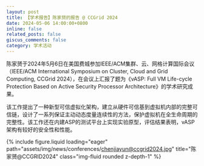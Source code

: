 ```yaml
---
layout: post
title: 【学术报告】陈家赟的报告 @ CCGrid 2024
date: 2024-05-06 14:00:00+0800
inline: false
related_posts: false
giscus_comments: false
category: 学术活动
---
```


陈家赟于2024年5月6日在美国费城参加IEEE/ACM集群、云、网格计算国际会议（IEEE/ACM International Symposium on Cluster, Cloud and Grid Computing, CCGrid 2024），在会议上汇报了题为《vASP: Full VM Life-cycle Protection Based on Active Security Processor Architecture》的学术研究成果。

该工作提出了一种新型可信虚拟化架构，建立从硬件可信基到虚拟机内部的完整可信链，设计了一系列保证主动动态度量连续性的方法，保护虚拟机在全生命周期的完整性。该工作还在内建ASP的测试平台上实现实验原型，评估结果表明，vASP架构有较好的安全性和性能。

{% include figure.liquid loading="eager" path="assets/img/news/conferences/chenjiayun@ccgrid2024.jpg" title="陈家赟@CCGRID2024" class="img-fluid rounded z-depth-1" %}
